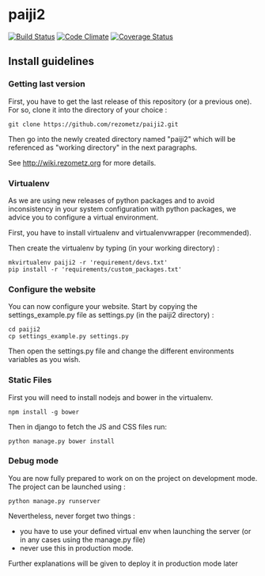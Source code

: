 # paiji2
[![Build Status](https://travis-ci.org/rezometz/paiji2.svg?branch=master)](https://travis-ci.org/rezometz/paiji2)
[![Code Climate](https://codeclimate.com/github/rezometz/paiji2/badges/gpa.svg)](https://codeclimate.com/github/rezometz/paiji2)
[![Coverage Status](https://coveralls.io/repos/rezometz/paiji2/badge.svg?branch=master&service=github)](https://coveralls.io/github/rezometz/paiji2?branch=master)

## Install guidelines

### Getting last version
First, you have to get the last release of this repository (or a previous one).
For so, clone it into the directory of your choice :

    git clone https://github.com/rezometz/paiji2.git

Then go into the newly created directory named "paiji2" which
will be referenced as "working directory" in the next paragraphs.

See http://wiki.rezometz.org for more details.

### Virtualenv
As we are using new releases of python packages and to avoid 
inconsistency in your system configuration with python packages,
we advice you to configure a virtual environment.

First, you have to install virtualenv and virtualenvwrapper (recommended).

Then create the virtualenv by typing (in your working directory) :

    mkvirtualenv paiji2 -r 'requirement/devs.txt'
	pip install -r 'requirements/custom_packages.txt'

### Configure the website
You can now configure your website. Start by copying the settings_example.py 
file as settings.py (in the paiji2 directory) :

    cd paiji2
    cp settings_example.py settings.py

Then open the settings.py file and change the different environments variables
as you wish.

### Static Files ###

First you will need to install nodejs and bower in the virtualenv.

    npm install -g bower

Then in django to fetch the JS and CSS files run:

    python manage.py bower install

### Debug mode
You are now fully prepared to work on on the project on development mode. The project can be launched using :

    python manage.py runserver

Nevertheless, never forget two things :
* you have to use your defined virtual env when launching the server (or
in any cases using the manage.py file)
* never use this in production mode.

Further explanations will be given to deploy it in production mode later
